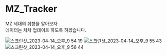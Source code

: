 # MZ_Tracker
MZ 세대의 취향을 알아보자
<br>
데이터는 차차 업데이트 하도록 하겠습니다.

![스크린샷_2023-04-14_오후_9 54 19](https://user-images.githubusercontent.com/91869302/233558348-37001ee4-e6a1-47c3-820b-1bfb4d45f1f3.png)
![스크린샷_2023-04-14_오후_9 55 43](https://user-images.githubusercontent.com/91869302/233558357-b1356504-902c-4608-97bc-665c88fef02f.png)
![스크린샷_2023-04-14_오후_9 56 44](https://user-images.githubusercontent.com/91869302/233558361-93a29c9e-bb53-4d17-bb7c-5b537bc91af5.png)
